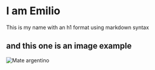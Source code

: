 # I am Emilio

This is my name with an h1 format using markdown syntax

## and this one is an image example

![Mate argentino](https://editorialtelevisa.brightspotcdn.com/dims4/default/d5e01b4/2147483647/strip/false/crop/1200x672+0+0/resize/1200x672!/quality/90/?url=https%3A%2F%2Fk2-prod-editorial-televisa.s3.amazonaws.com%2Fbrightspot%2Fwp-content%2Fuploads%2F2021%2F07%2Fque-es-el-mate.jpg)
